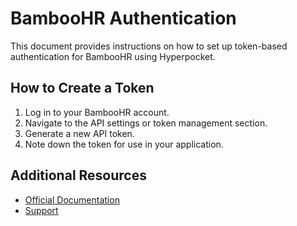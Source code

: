 # BambooHR Authentication

This document provides instructions on how to set up token-based authentication for BambooHR using Hyperpocket.

## How to Create a Token

1. Log in to your BambooHR account.
2. Navigate to the API settings or token management section.
3. Generate a new API token.
4. Note down the token for use in your application.

## Additional Resources

- [Official Documentation](https://docs.bamboohr.com)
- [Support](https://support.bamboohr.com) 